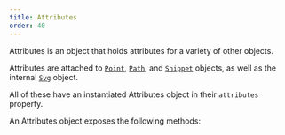 ```yaml
---
title: Attributes
order: 40
---
```


Attributes is an object that holds attributes for a variety of other objects.

Attributes are attached to [`Point`](/reference/api/point), [`Path`](/reference/api/path), and [`Snippet`](/reference/api/snippet) objects,
as well as the internal [`Svg`](/reference/api/svg) object. 

All of these have an instantiated Attributes object in their `attributes` property.

An Attributes object exposes the following methods:

<ReadMore list />
